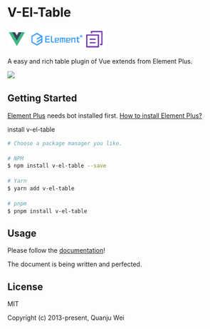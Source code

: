 # V-El-Table

<img src="./public/zip.png" height="48px" width="auto" />
    
A easy and rich table plugin of Vue extends from Element Plus.

<a href="https://www.npmjs.com/package/v-el-table">
    <img src="https://img.shields.io/badge/npm-0.1.0--alpha.6-brightgreen">
</a>


## Getting Started

[Element Plus](https://element-plus.org) needs bot installed first. [How to install Element Plus?](https://element-plus.org/en-US/guide/installation.html)

install v-el-table

```sh
# Choose a package manager you like.

# NPM
$ npm install v-el-table --save

# Yarn
$ yarn add v-el-table

# pnpm
$ pnpm install v-el-table
```

## Usage

Please follow the [documentation](http://v-el-table.anbine.com/)!

The document is being written and perfected.

## License

MIT

Copyright (c) 2013-present, Quanju Wei